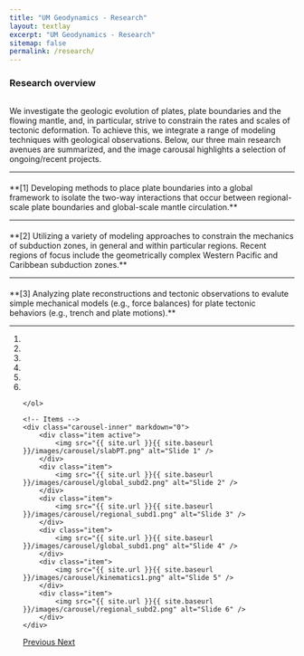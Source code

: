 ```yaml
---
title: "UM Geodynamics - Research"
layout: textlay
excerpt: "UM Geodynamics - Research"
sitemap: false
permalink: /research/
---
```

<!-- <h3 style="font-weight: bold">Examples of recent/ongoing projects</h3> 
 -->
<h3 style="font-weight: bold">Research overview</h3> 

<p style="padding-top:15px">
We investigate the geologic evolution of plates, plate boundaries and the flowing mantle, and, in particular, strive to constrain the rates and scales of tectonic deformation. To achieve this, we integrate a range of modeling techniques with geological observations. Below, our three main research avenues are summarized, and the image carousal highlights a selection of ongoing/recent projects. 
</p>
<hr>
<p style="padding-top:5px">
**[1] Developing methods to place plate boundaries into a global framework to isolate the two-way interactions that occur between regional-scale plate boundaries and global-scale mantle circulation.**
</p>
<hr>
<p style="padding-top:5px">
**[2] Utilizing a variety of modeling approaches to constrain the mechanics of subduction zones, in general and within particular regions. Recent regions of focus include the geometrically complex Western Pacific and Caribbean subduction zones.**
</p>
<hr>
<p style="padding-top:5px">
**[3] Analyzing plate reconstructions and tectonic observations to evalute simple mechanical models (e.g., force balances) for plate tectonic behaviors (e.g., trench and plate motions).**
</p>
<hr>

<!-- <hr size="0" noshade> 
 -->
<div markdown="0" id="carousel" class="carousel slide" data-ride="carousel" data-interval="false" data-pause="hover" >
    <!-- Menu -->
    <ol class="carousel-indicators">
        <li data-target="#carousel" data-slide-to="0" class="active"></li>
        <li data-target="#carousel" data-slide-to="1"></li>
        <li data-target="#carousel" data-slide-to="2"></li>
        <li data-target="#carousel" data-slide-to="3"></li>
        <li data-target="#carousel" data-slide-to="4"></li>
        <li data-target="#carousel" data-slide-to="5"></li>

    </ol>

    <!-- Items -->
    <div class="carousel-inner" markdown="0">
        <div class="item active">
            <img src="{{ site.url }}{{ site.baseurl }}/images/carousel/slabPT.png" alt="Slide 1" />
        </div>
        <div class="item">
            <img src="{{ site.url }}{{ site.baseurl }}/images/carousel/global_subd2.png" alt="Slide 2" />
        </div>
        <div class="item">
            <img src="{{ site.url }}{{ site.baseurl }}/images/carousel/regional_subd1.png" alt="Slide 3" />
        </div>
        <div class="item">
            <img src="{{ site.url }}{{ site.baseurl }}/images/carousel/global_subd1.png" alt="Slide 4" />
        </div>
        <div class="item">
            <img src="{{ site.url }}{{ site.baseurl }}/images/carousel/kinematics1.png" alt="Slide 5" />
        </div>
        <div class="item">
            <img src="{{ site.url }}{{ site.baseurl }}/images/carousel/regional_subd2.png" alt="Slide 6" />
        </div>
    </div>
  <a class="left carousel-control" href="#carousel" role="button" data-slide="prev">
    <span class="glyphicon glyphicon-chevron-left" aria-hidden="true"></span>
    <span class="sr-only">Previous</span>
  </a>
  <a class="right carousel-control" href="#carousel" role="button" data-slide="next">
    <span class="glyphicon glyphicon-chevron-right" aria-hidden="true"></span>
    <span class="sr-only">Next</span>
  </a>
</div>

<!-- <h3 style="font-weight: bold">Research overview</h3> 
<p style="padding-top:10px">
After the  brief research overview, below, check out the images for examples of recent or currently active projects.
</p>

<h3 style="font-weight: bold">1 - Global geodynamics</h3>
<p style="padding-top:10px">
We develop methods to place plate boundaries, and particularly subduction zones, into a global framework. Ultimately, we strive to isolate the two-way interactions that occur between individual plate boundaries and global-scale mantle circulation.
</p>

<h3 style="font-weight: bold">2 - Regional subduction dynamics</h3>
<p style="padding-top:10px">
We utilize a variety of modeling approaches to develop an understanding of how subduction zones operate, in general and within particular regions. Recent regions of focus include the complex subduction settings of the Western Pacific and Caribbean.
</p>

<h3 style="font-weight: bold">3 - Plate kinematics and plate reconstructions</h3>
<p style="padding-top:10px">
We utilize plate kinematics and plate reconstructions to evalute simple mechanical models for tectonic observables.
</p> -->


